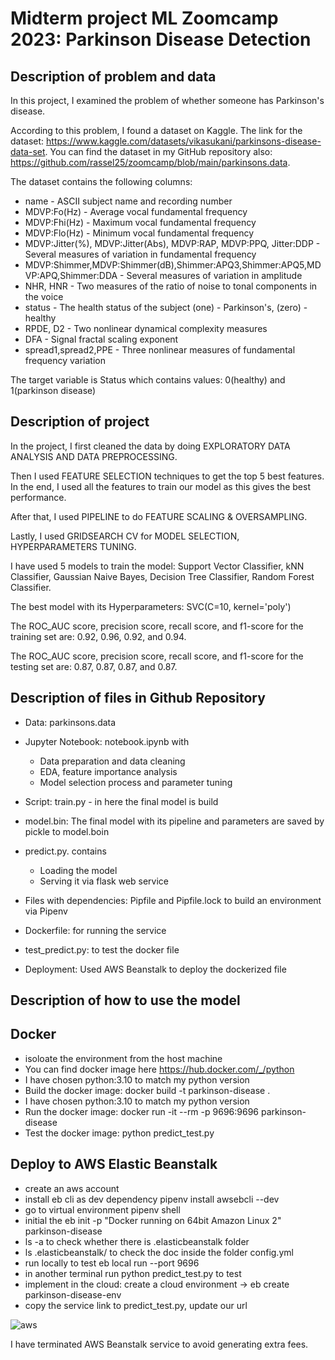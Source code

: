 # Midterm project ML Zoomcamp 2023: Parkinson Disease Detection

## Description of problem and data

In this project, I examined the problem of whether someone has Parkinson's disease.

According to this problem, I found a dataset on Kaggle.
The link for the dataset: https://www.kaggle.com/datasets/vikasukani/parkinsons-disease-data-set.
You can find the dataset in my GitHub repository also: https://github.com/rassel25/zoomcamp/blob/main/parkinsons.data.

The dataset contains the following columns:
- name - ASCII subject name and recording number
- MDVP:Fo(Hz) - Average vocal fundamental frequency
- MDVP:Fhi(Hz) - Maximum vocal fundamental frequency
- MDVP:Flo(Hz) - Minimum vocal fundamental frequency
- MDVP:Jitter(%), MDVP:Jitter(Abs), MDVP:RAP, MDVP:PPQ, Jitter:DDP - Several measures of variation in fundamental frequency
- MDVP:Shimmer,MDVP:Shimmer(dB),Shimmer:APQ3,Shimmer:APQ5,MDVP:APQ,Shimmer:DDA - Several measures of variation in amplitude
- NHR, HNR - Two measures of the ratio of noise to tonal components in the voice
- status - The health status of the subject (one) - Parkinson's, (zero) - healthy
- RPDE, D2 - Two nonlinear dynamical complexity measures
- DFA - Signal fractal scaling exponent
- spread1,spread2,PPE - Three nonlinear measures of fundamental frequency variation

The target variable is Status which contains values: 0(healthy) and 1(parkinson disease)

## Description of project

In the project, I first cleaned the data by doing EXPLORATORY DATA ANALYSIS AND DATA PREPROCESSING.

Then I used FEATURE SELECTION techniques to get the top 5 best features. In the end, I used all the features to train our model as this gives the best performance.

After that, I used PIPELINE to do FEATURE SCALING & OVERSAMPLING.

Lastly, I used GRIDSEARCH CV for MODEL SELECTION, HYPERPARAMETERS TUNING.

I have used 5 models to train the model: Support Vector Classifier, kNN Classifier, Gaussian Naive Bayes, Decision Tree Classifier, Random Forest Classifier.

The best model with its Hyperparameters: SVC(C=10, kernel='poly')

The ROC_AUC score, precision score, recall score, and f1-score for the training set are: 0.92, 0.96, 0.92, and 0.94.

The ROC_AUC score, precision score, recall score, and f1-score for the testing set are: 0.87, 0.87, 0.87, and 0.87.

## Description of files in Github Repository

- Data: parkinsons.data

- Jupyter Notebook: notebook.ipynb with
  - Data preparation and data cleaning
  - EDA, feature importance analysis
  - Model selection process and parameter tuning

- Script: train.py - in here the final model is build

- model.bin: The final model with its pipeline and parameters are saved by pickle to model.boin 

- predict.py. contains
  - Loading the model
  - Serving it via flask web service

- Files with dependencies: Pipfile and Pipfile.lock to build an environment via Pipenv

- Dockerfile: for running the service

- test_predict.py: to test the docker file

- Deployment: Used AWS Beanstalk to deploy the dockerized file

## Description of how to use the model

## Docker

- isoloate the environment from the host machine
- You can find docker image here https://hub.docker.com/_/python
- I have chosen python:3.10 to match my python version
- Build the docker image:  docker build -t parkinson-disease . 
- I have chosen python:3.10 to match my python version
- Run the docker image: docker run -it --rm -p 9696:9696 parkinson-disease   
- Test the docker image: python predict_test.py

## Deploy to AWS Elastic Beanstalk

- create an aws account
- install eb cli as dev dependency pipenv install awsebcli --dev
- go to virtual environment pipenv shell
- initial the eb init -p "Docker running on 64bit Amazon Linux 2" parkinson-disease
- ls -a to check whether there is .elasticbeanstalk folder
- ls .elasticbeanstalk/ to check the doc inside the folder config.yml
- run locally to test eb local run --port 9696
- in another terminal run python predict_test.py to test
- implement in the cloud: create a cloud environment -> eb create parkinson-disease-env
- copy the service link to predict_test.py, update our url
  
![aws](https://github.com/rassel25/Parkinson-Disease-Detection/assets/36706178/aa21508a-65ce-490f-ada8-f3f91e966093)

I have terminated AWS Beanstalk service to avoid generating extra fees.
